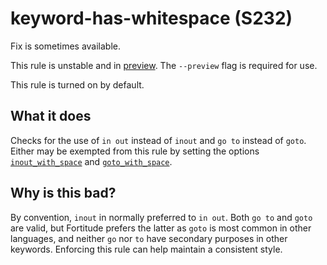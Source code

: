 # keyword-has-whitespace (S232)
Fix is sometimes available.

This rule is unstable and in [preview](../preview.md). The `--preview` flag is required for use.

This rule is turned on by default.

## What it does
Checks for the use of `in out` instead of `inout` and `go to` instead of `goto`.
Either may be exempted from this rule by setting the options
[`inout_with_space`](../settings.md#inout-with-space) and
[`goto_with_space`](../settings.md#goto-with-space).

## Why is this bad?
By convention, `inout` in normally preferred to `in out`. Both `go to` and
`goto` are valid, but Fortitude prefers the latter as `goto` is most common
in other languages, and neither `go` nor `to` have secondary purposes in
other keywords. Enforcing this rule can help maintain a consistent style.
